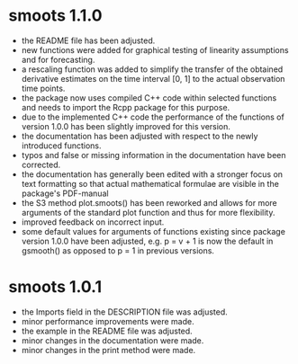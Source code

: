 # smoots 1.1.0

- the README file has been adjusted.
- new functions were added for graphical testing of linearity assumptions and 
  for forecasting.
- a rescaling function was added to simplify the transfer of the obtained 
  derivative estimates on the time interval [0, 1] to the actual observation  
  time points.
- the package now uses compiled C++ code within selected functions and needs to
  import the Rcpp package for this purpose.
- due to the implemented C++ code the performance of the functions of version
  1.0.0 has been slightly improved for this version.
- the documentation has been adjusted with respect to the newly introduced 
  functions.
- typos and false or missing information in the documentation have been 
  corrected. 
- the documentation has generally been edited with a stronger focus on text 
  formatting so that actual mathematical formulae are visible in the package's 
  PDF-manual
- the S3 method plot.smoots() has been reworked and allows for more arguments 
  of the standard plot function and thus for more flexibility.
- improved feedback on incorrect input.
- some default values for arguments of functions existing since package version 
  1.0.0 have been adjusted, e.g. p = v + 1 is now the default in gsmooth() as 
  opposed to p = 1 in previous versions.

# smoots 1.0.1

- the Imports field in the DESCRIPTION file was adjusted.
- minor performance improvements were made.
- the example in the README file was adjusted.
- minor changes in the documentation were made.
- minor changes in the print method were made.
